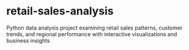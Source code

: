 # retail-sales-analysis
Python data analysis project examining retail sales patterns, customer trends, and regional performance with interactive visualizations and business insights
